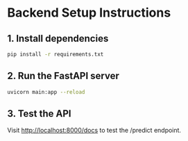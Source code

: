 # Backend Setup Instructions

## 1. Install dependencies

```sh
pip install -r requirements.txt
```

## 2. Run the FastAPI server

```sh
uvicorn main:app --reload
```

## 3. Test the API

Visit [http://localhost:8000/docs](http://localhost:8000/docs) to test the /predict endpoint. 